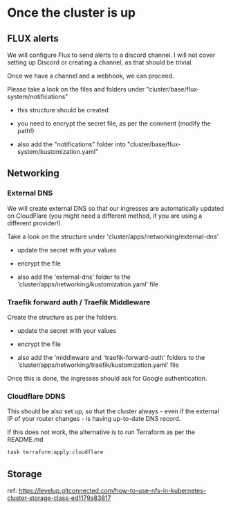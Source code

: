 # Once the cluster is up

## FLUX alerts

We will configure Flux to send alerts to a discord channel. I will not cover setting up Discord or creating a channel, as that should be trivial.

Once we have a channel and a webhook, we can proceed.

Please take a look on the files and folders under "cluster/base/flux-system/notifications"

* this structure should be created

* you need to encrypt the secret file, as per the comment (modify the path!)

* also add the "notifications" folder into "cluster/base/flux-system/kustomization.yaml"


## Networking

### External DNS

We will create external DNS so that our ingresses are automatically updated on CloudFlare (you might need a different method, if you are using a different provider!)

Take a look on the structure under 'cluster/apps/networking/external-dns'

* update the secret with your values

* encrypt the file

* also add the 'external-dns' folder to the 'cluster/apps/networking/kustomization.yaml' file

### Traefik forward auth / Traefik Middleware

Create the structure as per the folders.

* update the secret with your values

* encrypt the file

* also add the 'middleware and 'traefik-forward-auth' folders to the 'cluster/apps/networking/traefik/kustomization.yaml' file

Once this is done, the ingresses should ask for Google authentication.


### Cloudflare DDNS

This should be also set up, so that the cluster always - even if the external IP of your router changes - is having up-to-date DNS record.

If this does not work, the alternative is to run Terraform as per the README.md

```sh
task terraform:apply:cloudflare
```

## Storage

ref: https://levelup.gitconnected.com/how-to-use-nfs-in-kubernetes-cluster-storage-class-ed1179a83817
